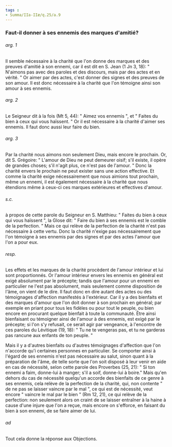 ```yaml
---
tags : 
- Summa/IIa-IIæ/q.25/a.9
---
```


### Faut-il donner à ses ennemis des marques d'amitié?

###### arg. 1
Il semble nécessaire à la charité que l'on donne des marques et des preuves d'amitié à son ennemi, car il est dit en S. Jean (1 Jn 3, 18): " N'aimons pas avec des paroles et des discours, mais par des actes et en vérité. " Or aimer par des actes, c'est donner des signes et des preuves de son amour. Il est donc nécessaire à la charité que l'on témoigne ainsi son amour à ses ennemis. 

###### arg. 2
Le Seigneur dit à la fois (Mt 5, 44): " Aimez vos ennemis ", et " Faites du bien à ceux qui vous haïssent. " Or il est nécessaire à la charité d'aimer ses ennemis. Il faut donc aussi leur faire du bien. 

###### arg. 3
Par la charité nous aimons non seulement Dieu, mais encore le prochain. Or, dit S. Grégoire: " L'amour de Dieu ne peut demeurer oisif; s'il existe, il opère de grandes choses; s'il n'agit plus, ce n'est pas de l'amour. " Donc la charité envers le prochain ne peut exister sans une action effective. Et comme la charité exige nécessairement que nous aimions tout prochain, même un ennemi, il est également nécessaire à la charité que nous étendions même à ceux-ci ces marques extérieures et effectives d'amour. 

###### s.c.
à propos de cette parole du Seigneur en S. Matthieu: " Faites du bien à ceux qui vous haïssent ", la Glose dit: " Faire du bien à ses ennemis est le comble de la perfection. " Mais ce qui relève de la perfection de la charité n'est pas nécessaire à cette vertu. Donc la charité n'exige pas nécessairement que l'on témoigne à ses ennemis par des signes et par des actes l'amour que l'on a pour eux. 

###### resp.
Les effets et les marques de la charité procèdent de l'amour intérieur et lui sont proportionnés. Or l'amour intérieur envers les ennemis en général est exigé absolument par le précepte; tandis que l'amour pour un ennemi en particulier ne l'est pas absolument, mais seulement comme disposition de l'âme, on vient de le dire. Il faut donc en dire autant des actes ou des témoignages d'affection manifestés à l'extérieur. Car il y a des bienfaits et des marques d'amour que l'on doit donner à son prochain en général; par exemple en priant pour tous les fidèles ou pour tout le peuple, ou bien encore en procurant quelque bienfait à toute la communauté. Être ainsi bienfaisant ou témoigner ainsi de l'amour à des ennemis, est exigé par le précepte; si l'on s'y refusait, ce serait agir par vengeance, à l'encontre de ces paroles du Lévitique (19, 18): " Tu ne te vengeras pas, et tu ne garderas pas rancune aux enfants de ton peuple. " 

Mais il y a d'autres bienfaits ou d'autres témoignages d'affection que l'on n'accorde qu'i certaines personnes en particulier. Se comporter ainsi à l'égard de ses ennemis n'est pas nécessaire au salut, sinon quant à la préparation de l'âme, de telle sorte que l'on soit disposé à leur venir en aide en cas de nécessité, selon cette parole des Proverbes (25, 21): " Si ton ennemi a faim, donne-lui à manger; s'il a soif, donne-lui à boire." Mais qu'en dehors du cas de nécessité quelqu'un accorde des bienfaits de ce genre à ses ennemis, cela relève de la perfection de la charité, qui, non contente " de ne pas se laisser vaincre par le mal ", ce qui est de nécessité, veut encore " vaincre le mal par le bien " (Rm 12, 21), ce qui relève de la perfection: non seulement alors on craint de se laisser entraîner à la haine à cause d'une injure que l'on a reçue, mais encore on s'efforce, en faisant du bien à son ennemi, de se faire aimer de lui. 

###### ad 
Tout cela donne la réponse aux Objections. 

